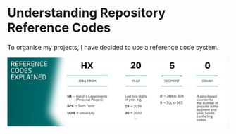 # Understanding Repository Reference Codes

To organise my projects, I have decided to use a reference code system.

![Reference Code System](./resources/ref-codes.png)